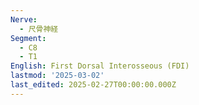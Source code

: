```yaml
---
Nerve:
  - 尺骨神経
Segment:
  - C8
  - T1
English: First Dorsal Interosseous (FDI)
lastmod: '2025-03-02'
last_edited: 2025-02-27T00:00:00.000Z
---
```



